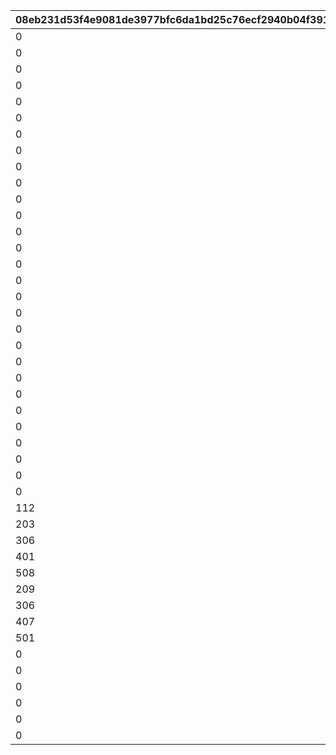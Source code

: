 |08eb231d53f4e9081de3977bfc6da1bd25c76ecf2940b04f391caaec52a99623|ea2f529e81d9cf79a56d4831fc9e9214a5094004fe38aef5c2cf8b8229f4f02f|7e7e471b827a22ad5bc69c01e608ca9a91ba9997c71d702d0daa0702aae759af|c4bff29a2d7ad9a49a0a445ba6ccec8e33b428ff7fd6cc9cc8465e286cc8526f|6c6bd4a19de257c24163be8ac3eafd664cd11c4940edeb537710ac869d504cc1|bf3109bddc38cfb29adde9b382cf90077f2f27ce26680d80ae3bad40f3ec5c6e|b9395fc00ce8ac305b98b76fec2d84263a11479ef5dea64dcfb0ad525a5b374c|6d8f34de01ebac343f6a4d838ba1f0812770f474ddc4cddb6989d7913ea2adf1|
| --- | --- | --- | --- | --- | --- | --- | --- |
|0|1|10101020|1|3050100|24|0|1|
|0|1|0|2|4010200|24|0|2|
|0|1|10401020|3|3030200|24|0|3|
|0|1|10401020|4|3050200|24|0|4|
|0|1|10401020|5|3040200|24|0|5|
|0|1|10401020|6|3020200|24|0|6|
|0|1|0|7|4010300|24|0|7|
|0|1|10101020|101|3030100|24|0|8|
|0|1|0|102|3010201|24|0|9|
|0|1|0|103|3020201|24|0|10|
|0|1|0|104|3010301|24|0|11|
|0|1|0|105|3030301|24|0|12|
|0|1|0|106|3040301|24|0|13|
|0|1|0|107|3050301|24|0|14|
|0|1|0|108|3020301|24|0|15|
|0|1|10401050|109|3030300|24|0|16|
|0|1|10401050|110|3040300|24|0|17|
|0|1|10401050|111|3050300|24|0|18|
|0|1|10401050|112|3020300|24|0|19|
|0|1|10101020|201|3010100|24|0|20|
|0|1|10101020|202|3020100|24|0|21|
|0|1|10101020|203|3030100|24|0|22|
|0|1|10101020|204|3040100|24|0|23|
|0|1|10101020|205|3050100|24|0|24|
|0|1|10101020|206|3010200|24|0|25|
|0|1|10101020|207|3020200|24|0|26|
|0|1|10101020|208|3030200|24|0|27|
|0|1|10101020|209|3040200|24|0|28|
|0|1|10101020|210|3050200|24|0|29|
|112|1|0|401|1010301|24|0|30|
|203|1|0|402|1020301|24|0|31|
|306|1|0|403|1030301|24|0|32|
|401|1|0|404|1040301|24|0|33|
|508|1|0|405|1050301|24|0|34|
|209|1|20101050|406|1020301|24|0|35|
|306|1|20101050|407|1030301|24|0|36|
|407|1|20101050|408|1040301|24|0|37|
|501|1|20101050|409|1050301|24|0|38|
|0|1|0|600|0|15|11001337|39|
|0|150|0|600|0|8|91002|40|
|0|1|0|700|0|15|11001338|41|
|0|150|0|799|0|8|91002|42|
|0|1|0|800|0|15|11001339|43|
|0|1|0|999|0|24|0|44|